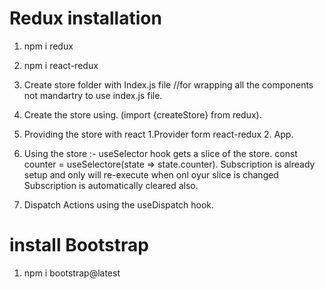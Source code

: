 # Redux installation

1. npm i redux
2. npm i react-redux

3. Create store folder with Index.js file //for wrapping all the
   components not mandartry to use index.js file.

4. Create the store using. (import {createStore} from redux).

5. Providing the store with react 1.Provider form react-redux 2.
   <Provider store=(store)>App</Provider>.

6. Using the store :- useSelector hook gets a slice of the store.
   const counter = useSelectore(state => state.counter). Subscription
   is already setup and only will re-execute when onl oyur slice is
   changed Subscription is automatically cleared also.

7. Dispatch Actions using the useDispatch hook.

# install Bootstrap

1. npm i bootstrap@latest

